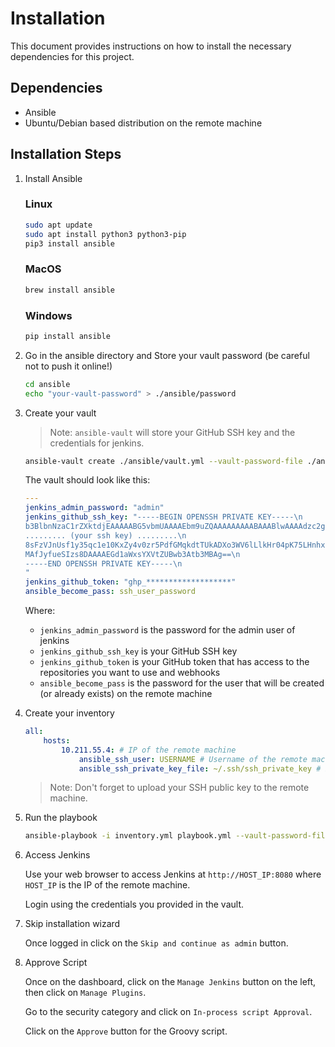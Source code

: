 # Installation

This document provides instructions on how to install the necessary dependencies for this project.

## Dependencies

- Ansible
- Ubuntu/Debian based distribution on the remote machine

## Installation Steps

1. Install Ansible

    ### Linux

    ```bash
    sudo apt update
    sudo apt install python3 python3-pip
    pip3 install ansible
    ```

    ### MacOS

    ```bash
    brew install ansible
    ```

    ### Windows

    ```bash
    pip install ansible
    ```

2. Go in the ansible directory and Store your vault password (be careful not to push it online!)

    ```bash
    cd ansible
    echo "your-vault-password" > ./ansible/password
    ```

3. Create your vault
    > Note: `ansible-vault` will store your GitHub SSH key and the credentials for jenkins.

    ```bash
    ansible-vault create ./ansible/vault.yml --vault-password-file ./ansible/password
    ```
    The vault should look like this:

    ```yaml
    ---
    jenkins_admin_password: "admin"
    jenkins_github_ssh_key: "-----BEGIN OPENSSH PRIVATE KEY-----\n
    b3BlbnNzaC1rZXktdjEAAAAABG5vbmUAAAAEbm9uZQAAAAAAAAABAAABlwAAAAdzc2gtcn\n
    ......... (your ssh key) .........\n
    8sFzVJnUsf1y35qc1e10KxZy4v0zr5PdfGMqkdtTUkADXo3WV6lLlkHr04pK75LHnhxtOR\n
    MAfJyfueSIzs8DAAAAEGd1aWxsYXVtZUBwb3Atb3MBAg==\n
    -----END OPENSSH PRIVATE KEY-----\n
    "
    jenkins_github_token: "ghp_*******************"
    ansible_become_pass: ssh_user_password
    ```

    Where:
    - `jenkins_admin_password` is the password for the admin user of jenkins
    - `jenkins_github_ssh_key` is your GitHub SSH key
    - `jenkins_github_token` is your GitHub token that has access to the repositories you want to use and webhooks
    - `ansible_become_pass` is the password for the user that will be created (or already exists) on the remote machine

4. Create your inventory

    ```yml
    all:
        hosts:
            10.211.55.4: # IP of the remote machine
                ansible_ssh_user: USERNAME # Username of the remote machine
                ansible_ssh_private_key_file: ~/.ssh/ssh_private_key # Path to the private key of the remote machine
    ```

    > Note: Don't forget to upload your SSH public key to the remote machine.

5. Run the playbook

    ```bash
    ansible-playbook -i inventory.yml playbook.yml --vault-password-file password
    ```

6. Access Jenkins

    Use your web browser to access Jenkins at `http://HOST_IP:8080` where `HOST_IP` is the IP of the remote machine.

    Login using the credentials you provided in the vault.

7. Skip installation wizard

    Once logged in click on the `Skip and continue as admin` button.

8. Approve Script

   Once on the dashboard, click on the `Manage Jenkins` button on the left, then click on `Manage Plugins`.

   Go to the security category and click on `In-process script Approval`.

   Click on the `Approve` button for the Groovy script.
